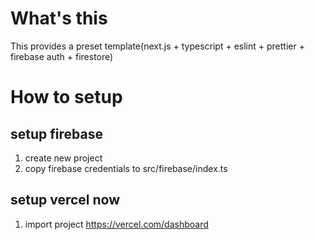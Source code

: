 # What's this
This provides a preset template(next.js + typescript + eslint + prettier + firebase auth + firestore)

# How to setup
## setup firebase
1. create new project
2. copy firebase credentials to src/firebase/index.ts

## setup vercel now
1. import project https://vercel.com/dashboard